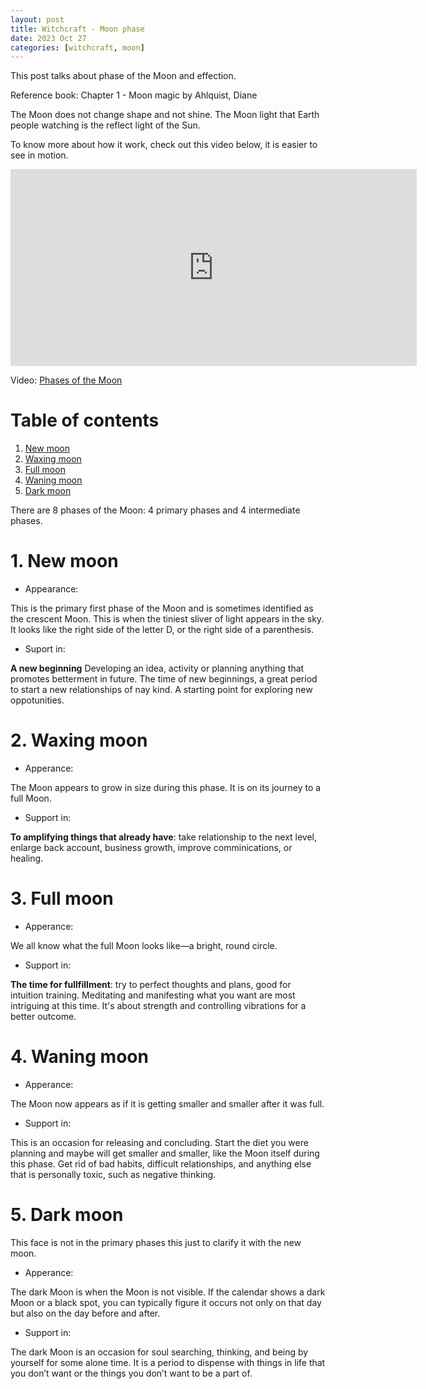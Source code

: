 ```yaml
---
layout: post
title: Witchcraft - Moon phase
date: 2023 Oct 27
categories: [witchcraft, moon]
---
```


This post talks about phase of the Moon and effection.

Reference book: Chapter 1 - Moon magic by Ahlquist, Diane 

The Moon does not change shape and not shine. The Moon light that Earth people watching is the reflect light of the Sun.

To know more about how it work, check out this video below, it is easier to see in motion.

<iframe width="650" height="315" src="http://www.youtube.com/embed/mQwvHn_qkBA" frameborder="0" allowfullscreen></iframe> 

Video: [Phases of the Moon](https://www.youtube.com/watch?v=mQwvHn_qkBA)

# Table of contents

1. [New moon](#new-moon)
2. [Waxing moon](#waxing-moon)
3. [Full moon](#full-moon)
4. [Waning moon](#waning-moon)
5. [Dark moon](#dark-moon)

There are 8 phases of the Moon: 4 primary phases and 4 intermediate phases.

# 1. New moon <a name = 'new-moon'> </a>
- Appearance: 

<!-- picture update - New moon -->

This is the primary first phase of the Moon and is sometimes identified as the crescent Moon. This is when the tiniest sliver of light appears in the sky. It looks like the right side of the letter D, or the right side of a parenthesis. 

- Suport in:

**A new beginning**
Developing an idea, activity or planning anything that promotes betterment in future. The time of new beginnings, a great period to start a new relationships of nay kind. A starting point for exploring new oppotunities. 

# 2. Waxing moon <a name = 'waxing-moon'> </a>
- Apperance:

<!-- picture update - waxing moon -->

The Moon appears to grow in size during this phase. It is on its journey to a full Moon. 

- Support in:

**To amplifying things that already have**: take relationship to the next level, enlarge back account, business growth, improve comminications, or healing.

# 3. Full moon <a name = 'full-moon'> </a> 
- Apperance:

<!-- picture update - full moon -->

We all know what the full Moon looks like—a bright, round circle.

- Support in:

**The time for fullfillment**: try to perfect thoughts and plans, good for intuition training. Meditating and manifesting what you want are most intriguing at this time. It's about strength and controlling vibrations for a better outcome.

# 4. Waning moon <a name = 'waning-moon'> </a>
- Apperance:

<!-- picture update - waning moon -->

The Moon now appears as if it is getting smaller and smaller after it was full.

- Support in: 

This is an occasion for releasing and concluding. Start the diet you were planning and maybe will get smaller and smaller, like the Moon itself during this phase. Get rid of bad habits, difficult relationships, and anything else that is personally toxic, such as negative thinking.

# 5. Dark moon <a name = 'dark-moon'> </a>

This face is not in the primary phases this just to clarify it with the new moon.

- Apperance:

<!-- picture update - dark moon -->

The dark Moon is when the Moon is not visible. If the calendar shows a dark Moon or a black spot, you can typically figure it occurs not only on that day but also on the day before and after.

- Support in:

The dark Moon is an occasion for soul searching, thinking, and being by yourself for some alone time. It is a period to dispense with things in life that you don’t want or the things you don’t want to be a part of.


